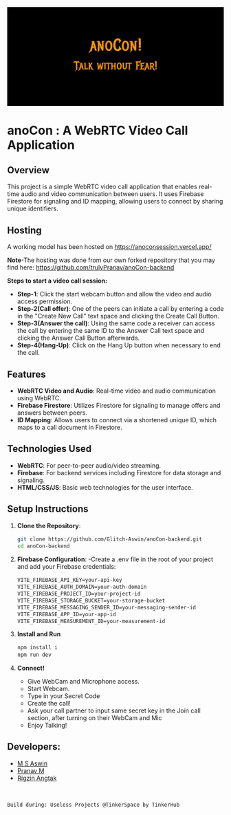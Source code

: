 <img src="/public/anoCon.png" align="center">

# anoCon : A WebRTC Video Call Application

## Overview

This project is a simple WebRTC video call application that enables real-time audio and video communication between users. It uses Firebase Firestore for signaling and ID mapping, allowing users to connect by sharing unique identifiers.

## Hosting

A working model has been hosted on https://anoconsession.vercel.app/ 

**Note**-The hosting was done from our own forked repository that you may find here:
https://github.com/trulyPranav/anoCon-backend

**Steps to start a video call session:**
- **Step-1**: Click the start webcam button and allow the video and audio access permission.
- **Step-2(Call offer)**: One of the peers can initiate a call by entering a code in the "Create New Call" text space and clicking the Create Call Button.
- **Step-3(Answer the call)**: Using the same code a receiver can access the call by entering the same ID to the Answer Call text space and clicking the Answer Call Button afterwards.
- **Step-4(Hang-Up)**: Click on the Hang Up button when necessary to end the call.

## Features

- **WebRTC Video and Audio**: Real-time video and audio communication using WebRTC.
- **Firebase Firestore**: Utilizes Firestore for signaling to manage offers and answers between peers.
- **ID Mapping**: Allows users to connect via a shortened unique ID, which maps to a call document in Firestore.

## Technologies Used

- **WebRTC**: For peer-to-peer audio/video streaming.
- **Firebase**: For backend services including Firestore for data storage and signaling.
- **HTML/CSS/JS**: Basic web technologies for the user interface.

## Setup Instructions

1. **Clone the Repository**:
   ```bash
   git clone https://github.com/Glitch-Aswin/anoCon-backend.git
   cd anoCon-backend
   ```
2. **Firebase Configuration**:
   -Create a .env file in the root of your project and add your Firebase credentials:
   ```
   VITE_FIREBASE_API_KEY=your-api-key
   VITE_FIREBASE_AUTH_DOMAIN=your-auth-domain
   VITE_FIREBASE_PROJECT_ID=your-project-id
   VITE_FIREBASE_STORAGE_BUCKET=your-storage-bucket
   VITE_FIREBASE_MESSAGING_SENDER_ID=your-messaging-sender-id
   VITE_FIREBASE_APP_ID=your-app-id
   VITE_FIREBASE_MEASUREMENT_ID=your-measurement-id
   ```

3. **Install and Run**
    ```js
    npm install i
    npm run dev
    ```

3. **Connect!**
    - Give WebCam and Microphone access.
    - Start Webcam.
    - Type in your Secret Code
    - Create the call!
    - Ask your call partner to input same secret key in the Join call section, after turning on their WebCam and Mic
    - Enjoy Talking!

## Developers:
- [M S Aswin](https://github.com/glitch-aswin/)
- [Pranav M](https://github.com/trulyPranav/)
- [Rigzin Angtak](https://github.com/Rigzin00/)

<br>

```
Build during: Useless Projects @TinkerSpace by TinkerHub
```
